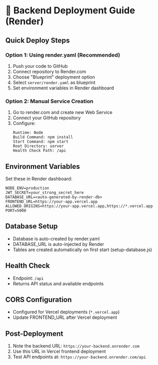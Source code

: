 # 🚀 Backend Deployment Guide (Render)

## Quick Deploy Steps

### Option 1: Using render.yaml (Recommended)
1. Push your code to GitHub
2. Connect repository to Render.com
3. Choose "Blueprint" deployment option
4. Select `server/render.yaml` as blueprint
5. Set environment variables in Render dashboard

### Option 2: Manual Service Creation
1. Go to render.com and create new Web Service
2. Connect your GitHub repository
3. Configure:
   ```
   Runtime: Node
   Build Command: npm install
   Start Command: npm start
   Root Directory: server
   Health Check Path: /api
   ```

## Environment Variables
Set these in Render dashboard:

```env
NODE_ENV=production
JWT_SECRET=your_strong_secret_here
DATABASE_URL=<auto-generated-by-render-db>
FRONTEND_URL=https://your-app.vercel.app
ALLOWED_ORIGINS=https://your-app.vercel.app,https://*.vercel.app
PORT=5000
```

## Database Setup
- Database is auto-created by render.yaml
- DATABASE_URL is auto-injected by Render
- Tables are created automatically on first start (setup-database.js)

## Health Check
- Endpoint: `/api`
- Returns API status and available endpoints

## CORS Configuration
- Configured for Vercel deployments (`*.vercel.app`)
- Update FRONTEND_URL after Vercel deployment

## Post-Deployment
1. Note the backend URL: `https://your-backend.onrender.com`
2. Use this URL in Vercel frontend deployment
3. Test API endpoints at: `https://your-backend.onrender.com/api` 